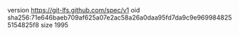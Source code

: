 version https://git-lfs.github.com/spec/v1
oid sha256:71e646baeb709af625a07e2ac58a26a0daa95fd7da9c9e9699848255154825f8
size 1995
